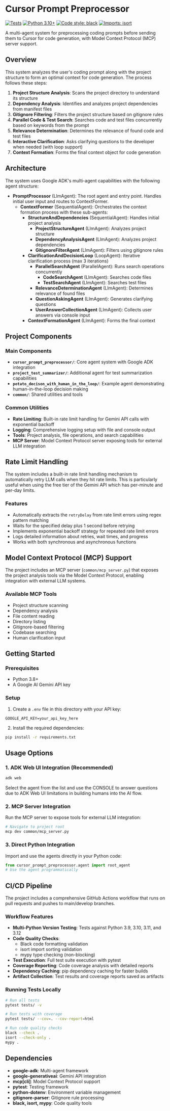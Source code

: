 # Cursor Prompt Preprocessor

[![Tests](https://github.com/woodgoblin/oleksii-ai-code-pipelines/actions/workflows/test.yml/badge.svg)](https://github.com/woodgoblin/oleksii-ai-code-pipelines/actions/workflows/test.yml)
[![Python 3.10+](https://img.shields.io/badge/python-3.10+-blue.svg)](https://www.python.org/downloads/)
[![Code style: black](https://img.shields.io/badge/code%20style-black-000000.svg)](https://github.com/psf/black)
[![Imports: isort](https://img.shields.io/badge/%20imports-isort-%231674b1?style=flat&labelColor=ef8336)](https://pycqa.github.io/isort/)

A multi-agent system for preprocessing coding prompts before sending them to Cursor for code generation, with Model Context Protocol (MCP) server support.

## Overview

This system analyzes the user's coding prompt along with the project structure to form an optimal context for code generation. The process follows these steps:

1. **Project Structure Analysis**: Scans the project directory to understand its structure
2. **Dependency Analysis**: Identifies and analyzes project dependencies from manifest files
3. **Gitignore Filtering**: Filters the project structure based on gitignore rules
4. **Parallel Code & Test Search**: Searches code and test files concurrently based on keywords from the prompt
5. **Relevance Determination**: Determines the relevance of found code and test files
6. **Interactive Clarification**: Asks clarifying questions to the developer when needed (with loop support)
7. **Context Formation**: Forms the final context object for code generation

## Architecture

The system uses Google ADK's multi-agent capabilities with the following agent structure:

- **PromptProcessor** (LlmAgent): The root agent and entry point. Handles initial user input and routes to ContextFormer.
  - **ContextFormer** (SequentialAgent): Orchestrates the context formation process with these sub-agents:
    - **StructureAndDependencies** (SequentialAgent): Handles initial project analysis
      - **ProjectStructureAgent** (LlmAgent): Analyzes project structure
      - **DependencyAnalysisAgent** (LlmAgent): Analyzes project dependencies
      - **GitignoreFilterAgent** (LlmAgent): Filters using gitignore rules
    - **ClarificationAndDecisionLoop** (LoopAgent): Iterative clarification process (max 3 iterations)
      - **ParallelSearchAgent** (ParallelAgent): Runs search operations concurrently
        - **CodeSearchAgent** (LlmAgent): Searches code files
        - **TestSearchAgent** (LlmAgent): Searches test files
      - **RelevanceDeterminationAgent** (LlmAgent): Determines relevance of found files
      - **QuestionAskingAgent** (LlmAgent): Generates clarifying questions
      - **UserAnswerCollectionAgent** (LlmAgent): Collects user answers via console input
    - **ContextFormationAgent** (LlmAgent): Forms the final context

## Project Components

### Main Components
- **`cursor_prompt_preprocessor/`**: Core agent system with Google ADK integration
- **`project_test_summarizer/`**: Additional agent for test summarization capabilities
- **`potato_decison_with_human_in_the_loop/`**: Example agent demonstrating human-in-the-loop decision making
- **`common/`**: Shared utilities and tools

### Common Utilities
- **Rate Limiting**: Built-in rate limit handling for Gemini API calls with exponential backoff
- **Logging**: Comprehensive logging setup with file and console output
- **Tools**: Project analysis, file operations, and search capabilities
- **MCP Server**: Model Context Protocol server exposing tools for external LLM integration

## Rate Limit Handling

The system includes a built-in rate limit handling mechanism to automatically retry LLM calls when they hit rate limits. This is particularly useful when using the free tier of the Gemini API which has per-minute and per-day limits.

### Features

- Automatically extracts the `retryDelay` from rate limit errors using regex pattern matching
- Waits for the specified delay plus 1 second before retrying
- Implements exponential backoff strategy for repeated rate limit errors
- Logs detailed information about retries, wait times, and progress
- Works with both synchronous and asynchronous functions

## Model Context Protocol (MCP) Support

The project includes an MCP server (`common/mcp_server.py`) that exposes the project analysis tools via the Model Context Protocol, enabling integration with external LLM systems.

### Available MCP Tools
- Project structure scanning
- Dependency analysis
- File content reading
- Directory listing
- Gitignore-based filtering
- Codebase searching
- Human clarification input

## Getting Started

### Prerequisites

- Python 3.8+
- A Google AI Gemini API key

### Setup

1. Create a `.env` file in this directory with your API key:
```
GOOGLE_API_KEY=your_api_key_here
```

2. Install the required dependencies:
```bash
pip install -r requirements.txt
```

## Usage Options

### 1. ADK Web UI Integration (Recommended)

```bash
adk web
```

Select the agent from the list and use the CONSOLE to answer questions due to ADK Web UI limitations in building humans into the AI flow.

### 2. MCP Server Integration

Run the MCP server to expose tools for external LLM integration:

```bash
# Navigate to project root
mcp dev common/mcp_server.py
```

### 3. Direct Python Integration

Import and use the agents directly in your Python code:

```python
from cursor_prompt_preprocessor.agent import root_agent
# Use the agent programmatically
```

## CI/CD Pipeline

The project includes a comprehensive GitHub Actions workflow that runs on pull requests and pushes to main/develop branches.

### Workflow Features

- **Multi-Python Version Testing**: Tests against Python 3.9, 3.10, 3.11, and 3.12
- **Code Quality Checks**: 
  - Black code formatting validation
  - isort import sorting validation
  - mypy type checking (non-blocking)
- **Test Execution**: Full test suite execution with pytest
- **Coverage Reporting**: Code coverage analysis with detailed reports
- **Dependency Caching**: pip dependency caching for faster builds
- **Artifact Collection**: Test results and coverage reports saved as artifacts

### Running Tests Locally

```bash
# Run all tests
pytest tests/ -v

# Run tests with coverage
pytest tests/ --cov=. --cov-report=html

# Run code quality checks
black --check .
isort --check-only .
mypy .
```

## Dependencies

- **google-adk**: Multi-agent framework
- **google-generativeai**: Gemini API integration
- **mcp[cli]**: Model Context Protocol support
- **pytest**: Testing framework
- **python-dotenv**: Environment variable management
- **gitignore-parser**: Gitignore rule processing
- **black, isort, mypy**: Code quality tools

